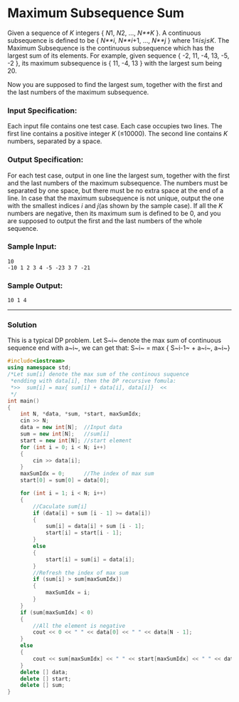 # Maximum Subsequence Sum

Given a sequence of *K* integers { *N*1, *N*2, ..., *N**K* }. A continuous subsequence is defined to be { *N**i*, *N**i*+1, ..., *N**j* } where 1≤*i*≤*j*≤*K*. The Maximum Subsequence is the continuous subsequence which has the largest sum of its elements. For example, given sequence { -2, 11, -4, 13, -5, -2 }, its maximum subsequence is { 11, -4, 13 } with the largest sum being 20.

Now you are supposed to find the largest sum, together with the first and the last numbers of the maximum subsequence.

### Input Specification:

Each input file contains one test case. Each case occupies two lines. The first line contains a positive integer *K* (≤10000). The second line contains *K* numbers, separated by a space.

### Output Specification:

For each test case, output in one line the largest sum, together with the first and the last numbers of the maximum subsequence. The numbers must be separated by one space, but there must be no extra space at the end of a line. In case that the maximum subsequence is not unique, output the one with the smallest indices *i* and *j*(as shown by the sample case). If all the *K* numbers are negative, then its maximum sum is defined to be 0, and you are supposed to output the first and the last numbers of the whole sequence.

### Sample Input:

```in
10
-10 1 2 3 4 -5 -23 3 7 -21
```

### Sample Output:

```out
10 1 4
```

---

### Solution

This is a typical DP problem. Let S~i~ denote the max sum of continuous sequence end with a~i~, we can get that:
S~i~ = max { S~i-1~ + a~i~, a~i~}

```C++
#include<iostream>
using namespace std;
/*Let sum[i] denote the max sum of the continous suquence
 *endding with data[i], then the DP recursive fomula:
 *>>  sum[i] = max{ sum[i] + data[i], data[i]}  <<
 */
int main()
{
    int N, *data, *sum, *start, maxSumIdx;
    cin >> N;
    data = new int[N];  //Input data
    sum = new int[N];   //sum[i]
    start = new int[N]; //start element
    for (int i = 0; i < N; i++)
    {
        cin >> data[i];
    }
    maxSumIdx = 0;      //The index of max sum
    start[0] = sum[0] = data[0];

    for (int i = 1; i < N; i++)
    {
        //Caculate sum[i]
        if (data[i] + sum [i - 1] >= data[i])
        {
            sum[i] = data[i] + sum [i - 1];
            start[i] = start[i - 1];
        }
        else
        {
            start[i] = sum[i] = data[i];
        }
        //Refresh the index of max sum
        if (sum[i] > sum[maxSumIdx])
        {
            maxSumIdx = i;
        }
    }
    if (sum[maxSumIdx] < 0)
    {
        //All the element is negative
        cout << 0 << " " << data[0] << " " << data[N - 1];
    }
    else
    {
        cout << sum[maxSumIdx] << " " << start[maxSumIdx] << " " << data[maxSumIdx];
    }
    delete [] data;
    delete [] start;
    delete [] sum;
}
```

